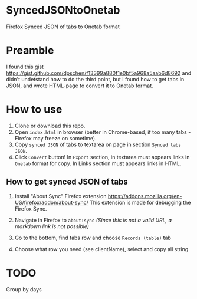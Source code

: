 # SyncedJSONtoOnetab
Firefox Synced JSON of tabs to Onetab format

# Preamble

I found this gist https://gist.github.com/dpschen/f13399a880f1e0bf5a968a5aab6d8692 and didn't undetstand how to do the third point, but I found how to get tabs in JSON, and wrote HTML-page to convert it to Onetab format.

# How to use

1. Clone or download this repo.
2. Open `index.html` in browser (better in Chrome-based, if too many tabs - Firefox may freeze on sometime).
3. Сopy `synced JSON` of tabs to textarea on page in section `Synced tabs JSON`.
4. Click `Convert` button! In `Export` section, in textarea must appears links in `Onetab` format for copy. In Links section must appears links in HTML.

## How to get synced JSON of tabs

1. Install "About Sync" Firefox extension
https://addons.mozilla.org/en-US/firefox/addon/about-sync/
This extension is made for debugging the Firefox Sync.

2. Navigate in Firefox to `about:sync` *(Since this is not a valid URL, a markdown link is not possible)*

3. Go to the bottom, find tabs row and choose `Records (table)` tab

4. Choose what row you need (see clientName), select and copy all string

# TODO

Group by days